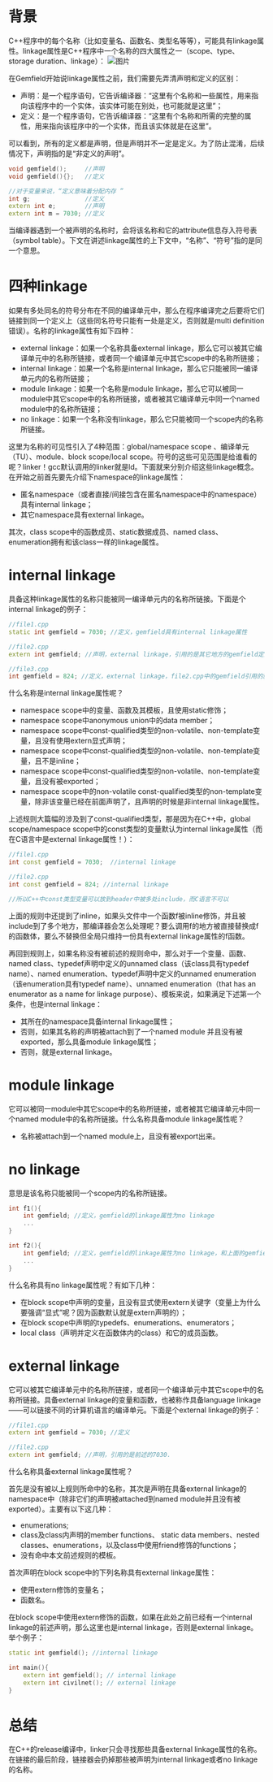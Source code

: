 # 背景
C++程序中的每个名称（比如变量名、函数名、类型名等等），可能具有linkage属性。linkage属性是C++程序中一个名称的四大属性之一（scope、type、storage duration、linkage）：
![图片](https://github.com/user-attachments/assets/e587cdac-36da-4d4b-8f7b-d56b886a0290)

在Gemfield开始说linkage属性之前，我们需要先弄清声明和定义的区别：

- 声明：是一个程序语句，它告诉编译器：“这里有个名称和一些属性，用来指向该程序中的一个实体，该实体可能在别处，也可能就是这里”；
- 定义：是一个程序语句，它告诉编译器：“这里有个名称和所需的完整的属性，用来指向该程序中的一个实体，而且该实体就是在这里”。

可以看到，所有的定义都是声明，但是声明并不一定是定义。为了防止混淆，后续情况下，声明指的是“非定义的声明”。
```c++
void gemfield();     //声明
void gemfield(){};   //定义

//对于变量来说，“定义意味着分配内存 ”
int g;               //定义
extern int e;        //声明
extern int m = 7030; //定义
```
当编译器遇到一个被声明的名称时，会将该名称和它的attribute信息存入符号表（symbol table）。下文在讲述linkage属性的上下文中，“名称”、“符号”指的是同一个意思。

# 四种linkage
如果有多处同名的符号分布在不同的编译单元中，那么在程序编译完之后要将它们链接到同一个定义上（这些同名符号只能有一处是定义，否则就是multi definition错误）。名称的linkage属性有如下四种：

- external linkage：如果一个名称具备external linkage，那么它可以被其它编译单元中的名称所链接，或者同一个编译单元中其它scope中的名称所链接；
- internal linkage：如果一个名称是internal linkage，那么它只能被同一编译单元内的名称所链接；
- module linkage：如果一个名称是module linkage，那么它可以被同一module中其它scope中的名称所链接，或者被其它编译单元中同一个named module中的名称所链接；
- no linkage：如果一个名称没有linkage，那么它只能被同一个scope内的名称所链接。

这里为名称的可见性引入了4种范围：global/namespace scope 、编译单元（TU）、module、block scope/local scope。符号的这些可见范围是给谁看的呢？linker！gcc默认调用的linker就是ld。下面就来分别介绍这些linkage概念。在开始之前首先要先介绍下namespace的linkage属性：

- 匿名namespace（或者直接/间接包含在匿名namespace中的namespace）具有internal linkage；
- 其它namespace具有external linkage。

其次，class scope中的函数成员、static数据成员、named class、enumeration拥有和该class一样的linkage属性。

# internal linkage
具备这种linkage属性的名称只能被同一编译单元内的名称所链接。下面是个internal linkage的例子：
```c++
//file1.cpp
static int gemfield = 7030; //定义，gemfield具有internal linkage属性

//file2.cpp
extern int gemfield; //声明，external linkage，引用的是其它地方的gemfield定义，但不是前述那个7030

//file3.cpp
int gemfield = 824; //定义，external linkage，file2.cpp中的gemfield引用的就是这里的824。
```
什么名称是internal linkage属性呢？

- namespace scope中的变量、函数及其模板，且使用static修饰；
- namespace scope中anonymous union中的data member；
- namespace scope中const-qualified类型的non-volatile、non-template变量，且没有使用extern显式声明；
- namespace scope中const-qualified类型的non-volatile、non-template变量，且不是inline；
- namespace scope中const-qualified类型的non-volatile、non-template变量，且没有被exported；
- namespace scope中的non-volatile const-qualified类型的non-template变量，除非该变量已经在前面声明了，且声明的时候是非internal linkage属性。

上述规则大篇幅的涉及到了const-qualified类型，那是因为在C++中，global scope/namespace scope中的const类型的变量默认为internal linkage属性（而在C语言中是external linkage属性！）：
```c++
//file1.cpp
int const gemfield = 7030;  //internal linkage

//file2.cpp
int const gemfield = 824; //internal linkage

//所以C++中const类型变量可以放到header中被多处include，而C语言不可以
```
上面的规则中还提到了inline，如果头文件中一个函数f被inline修饰，并且被include到了多个地方，那编译器会怎么处理呢？要么调用f的地方被直接替换成f的函数体，要么不替换但全局只维持一份具有external linkage属性的f函数。

再回到规则上，如果名称没有被前述的规则命中，那么对于一个变量、函数、named class、typedef声明中定义的unnamed class（该class具有typedef name）、named enumeration、typedef声明中定义的unnamed enumeration（该enumeration具有typedef name）、unnamed enumeration（that has an enumerator as a name for linkage purpose）、模板来说，如果满足下述第一个条件，也是internal linkage：

- 其所在的namespace具备internal linkage属性；
- 否则，如果其名称的声明被attach到了一个named module 并且没有被exported，那么具备module linkage属性；
- 否则，就是external linkage。

# module linkage
它可以被同一module中其它scope中的名称所链接，或者被其它编译单元中同一个named module中的名称所链接。什么名称具备module linkage属性呢？

- 名称被attach到一个named module上，且没有被export出来。

# no linkage
意思是该名称只能被同一个scope内的名称所链接。
```c++
int f1(){
    int gemfield; //定义，gemfield的linkage属性为no linkage
    ...
}

int f2(){
    int gemfield; //定义，gemfield的linkage属性为no linkage，和上面的gemfield没有啥关系
    ...
}
```
什么名称具有no linkage属性呢？有如下几种：

- 在block scope中声明的变量，且没有显式使用extern关键字（变量上为什么要强调“显式”呢？因为函数默认就是extern声明的）；
- 在block scope中声明的typedefs、enumerations、enumerators；
- local class（声明并定义在函数体内的class）和它的成员函数。

# external linkage
它可以被其它编译单元中的名称所链接，或者同一个编译单元中其它scope中的名称所链接。具备external linkage的变量和函数，也被称作具备language linkage——可以链接不同的计算机语言的编译单元。下面是个external linkage的例子：
```c++
//file1.cpp
extern int gemfield = 7030; //定义

//file2.cpp
extern int gemfield; //声明，引用的是前述的7030.
```
什么名称具备external linkage属性呢？

首先是没有被以上规则所命中的名称，其次是声明在具备external linkage的namespace中（除非它们的声明被attached到named module并且没有被exported）。主要有以下这几种：

- enumerations; 
- class及class内声明的member functions、 static data members、nested classes、enumerations，以及class中使用friend修饰的functions； 
- 没有命中本文前述规则的模板。

首次声明在block scope中的下列名称具有external linkage属性： 

- 使用extern修饰的变量名；
- 函数名。

在block scope中使用extern修饰的函数，如果在此处之前已经有一个internal linkage的前述声明，那么这里也是internal linkage，否则是external linkage。举个例子：
```c++
static int gemfield(); //internal linkage

int main(){
    extern int gemfield(); // internal linkage
    extern int civilnet(); // external linkage
}
```
# 总结
在C++的release编译中，linker只会寻找那些具备external linkage属性的名称。在链接的最后阶段，链接器会扔掉那些被声明为internal linkage或者no linkage的名称。
